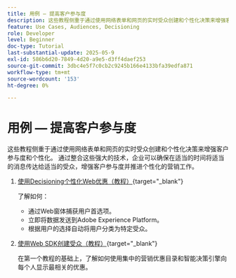 ```yaml
---
title: 用例 — 提高客户参与度
description: 这些教程侧重于通过使用网络表单和网页的实时受众创建和个性化决策来增强客户参与度和个性化。
feature: Use Cases, Audiences, Decisioning
role: Developer
level: Beginner
doc-type: Tutorial
last-substantial-update: 2025-05-9
exl-id: 586b6d20-7849-4d20-a9e5-d3ff4daef253
source-git-commit: 3dbc4e5f7c0cb2c9245b166e4133bfa39edfa871
workflow-type: tm+mt
source-wordcount: '153'
ht-degree: 0%

---
```


# 用例 — 提高客户参与度

这些教程侧重于通过使用网络表单和网页的实时受众创建和个性化决策来增强客户参与度和个性化。 通过整合这些强大的技术，企业可以确保在适当的时间将适当的消息传达给适当的受众，增强客户参与度并推进个性化的营销工作。

1. [使用Decisioning个性化Web优惠（教程）](https://experienceleague.adobe.com/en/docs/journey-optimizer-learn/use-decisioning-to-personalize-web-offers/introduction){target="_blank"}

   了解如何：

   * 通过Web窗体捕获用户首选项。
   * 立即将数据发送到Adobe Experience Platform。
   * 根据用户的选择自动将用户分类为特定受众。


2. [使用Web SDK创建受众（教程）](https://experienceleague.adobe.com/en/docs/journey-optimizer-learn/create-audiences-using-web-sdk/introduction){target="_blank"}

   在第一个教程的基础上，了解如何使用集中的营销优惠目录和智能决策引擎向每个人显示最相关的优惠。

